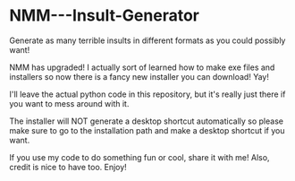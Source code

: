 # NMM---Insult-Generator
Generate as many terrible insults in different formats as you could possibly want!

NMM has upgraded! I actually sort of learned how to make exe files and installers so now there is a fancy new installer you can download! Yay!

I'll leave the actual python code in this repository, but it's really just there if you want to mess around with it.

The installer will NOT generate a desktop shortcut automatically so please make sure to go to the installation path and make a desktop shortcut if you want.

If you use my code to do something fun or cool, share it with me! Also, credit is nice to have too.
Enjoy!
